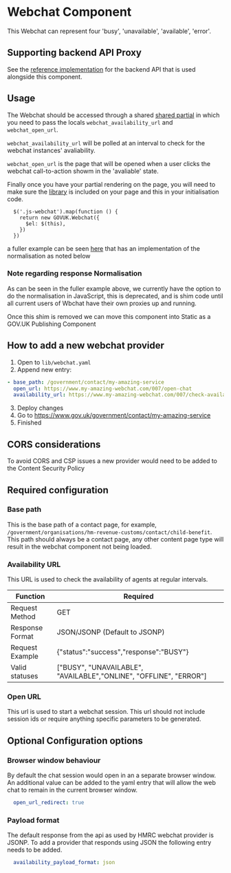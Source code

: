 # Webchat Component

This Webchat can represent four 'busy', 'unavailable', 'available', 'error'.

## Supporting backend API Proxy

See the [reference implementation](https://github.com/alphagov/reference-webchat-proxy) for the backend API that is used alongside this component.

## Usage

The Webchat should be accessed through a shared [shared partial](https://github.com/alphagov/government-frontend/blob/957e3fb325eb3ff78b277ceb7054417849009756/app/views/shared/_webchat.html.erb) in which you need to pass the locals `webchat_availability_url` and `webchat_open_url`.

`webchat_availability_url` will be polled at an interval to check for the webchat instances' avaliability.


`webchat_open_url` is the page that will be opened when a user clicks the webchat call-to-action showm in the 'avaliable' state.


Finally once you have your partial rendering on the page, you will need to make sure the [library](https://github.com/alphagov/government-frontend/blob/957e3fb325eb3ff78b277ceb7054417849009756/app/assets/javascripts/webchat/library.js) is included on your page and this in your initialisation code.

```
  $('.js-webchat').map(function () {
    return new GOVUK.Webchat({
      $el: $(this),
    })
  })

```
 a fuller example can be seen [here](https://github.com/alphagov/government-frontend/blob/957e3fb325eb3ff78b277ceb7054417849009756/app/assets/javascripts/webchat.js#L31-L41) that has an implementation of the normalisation as noted below

### Note regarding response Normalisation
As can be seen in the fuller example above, we currently have the option to do the normalisation in JavaScript, this is deprecated, and is shim code until all current users of Wbchat have their own proxies up and running.

Once this shim is removed we can move this component into Static as a GOV.UK Publishing Component

## How to add a new webchat provider

1. Open to `lib/webchat.yaml`
2. Append new entry:
```yaml
- base_path: /government/contact/my-amazing-service
  open_url: https://www.my-amazing-webchat.com/007/open-chat
  availability_url: https://www.my-amazing-webchat.com/007/check-availability
```

3. Deploy changes
4. Go to https://www.gov.uk/government/contact/my-amazing-service
5. Finished

## CORS considerations
To avoid CORS and CSP issues a new provider would need to be added to the Content Security Policy

## Required configuration

### Base path
This is the base path of a contact page, for example, `/government/organisations/hm-revenue-customs/contact/child-benefit`.
This path should always be a contact page, any other content page type will result in the webchat component not being loaded.

### Availability URL

This URL is used to check the availability of agents at regular intervals.

|  Function  |  Required |
|-----------|-----------|
| Request Method  | GET  |
| Response Format | JSON/JSONP (Default to JSONP) |
| Request Example | {"status":"success","response":"BUSY"}  |
| Valid statuses | ["BUSY", "UNAVAILABLE", "AVAILABLE","ONLINE", "OFFLINE", "ERROR"] |

### Open URL
This url is used to start a webchat session.
This url should not include session ids or require anything specific parameters to be generated.

## Optional Configuration options

### Browser window behaviour

By default the chat session would open in an a separate browser window. An additional value can be added to the yaml entry that will allow the web chat to remain in the current browser window.
```yaml
  open_url_redirect: true
```

### Payload format

The default response from the api as used by HMRC webchat provider is JSONP. To add a provider that responds using JSON the following entry needs to be added.
```yaml
  availability_payload_format: json
```

